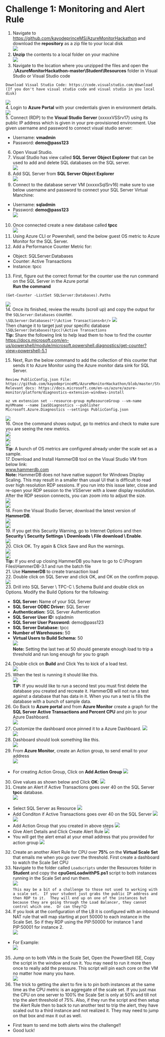 # Challenge 1: Monitoring and Alert Rule

1. Navigate to https://github.com/kayodeprinceMS/AzureMonitorHackathon and download the **repository** as a zip file to your local disk<br/>
   <img src="images/downlaods.jpg"/><br/>
2. **Unzip** the contents to a local folder on your machine<br/>
   <img src="images/downlaods1.jpg"/><br/>
3. Navigate to the location where you unzipped the files and open the **.\AzureMonitorHackathon-master\Student\Resources** folder in Visual Studio or Visual Studio code<br/>
```
Download Visual Studio Code: https://code.visualstudio.com/download (If you don't have visual studio code and visual studio in you local disk)
```
   <img src="images/downlaods2.jpg"/><br/>
4. Login to **Azure Portal** with your credentials given in environment details.<br/>
   <img src="images/cred.jpg"/><br/>
5. Connect (RDP) to the **Visual Studio Server** (xxxxxVSSrv17) using its public IP address which is given in your pre-provisioned environment. Use given username and password to connect visual studio server:<br/>
 * Username: **vmadmin**
 * Password: **demo@pass123**
6. Open Visual Studio.<br/>
7. Visual Studio has view called **SQL Server Object Explorer** that can be used to add and delete SQL databases on the SQL server.<br/>
   <img src="images/sql.jpg"/><br/>
8. Add SQL Server from **SQL Server Object Explorer**<br/>
   <img src="images/sqlsrv1.jpg"/><br/>
9. Connect to the database server VM (xxxxxSqlSrv16) make sure to use below username and password to connect your SQL Server Virtual Manchine:<br/>
 * Username: **sqladmin**<br/>
 * Password: **demo@pass123**<br/>
   <img src="images/sqlconnect.jpg"/><br/>
10. Once connected create a new database called **tpcc**<br/>
   <img src="images/sqlsrv.jpg"/><br/>
11. Using Azure CLI or Powershell, send the below guest OS metric to Azure Monitor for the SQL Server.<br/>
12. Add a Performance Counter Metric for:<br/>
 * Object: SQLServer:Databases<br/>
 * Counter: Active Transactions<br/>
 * Instance: tpcc<br/>
13. First, figure out the correct format for the counter use the run command on the SQL Server in the Azure portal<br/>
**Run the command**<br/>
```
(Get-Counter -ListSet SQLServer:Databases).Paths
```
   <img src="images/sqlvm.jpg"/><br/>
14. Once its finished, review the results (scroll up) and copy the output for the `SQLServer:Databases` counter.<br/>
`\SQLServer:Databases(*)\Active Transactions<br/>`
   <img src="images/output.jpg"/><br/>
Then change it to target just your specific database<br/>
`\SQLServer:Databases(tpcc)\Active Transactions`<br/>
**Tip:** Share the following link to help lead them to how to find the counter<br/>
https://docs.microsoft.com/en-us/powershell/module/microsoft.powershell.diagnostics/get-counter?view=powershell-5.1

15. Next, Run the below command to add the collection of this counter that sends it to Azure Monitor using the Azure monitor data sink for SQL Server.<br/>
```
Review PublicConfig.json File: https://github.com/kayodeprinceMS/AzureMonitorHackathon/blob/master/Student/Resources/PublicConfig.json
Relevant docs: https://docs.microsoft.com/en-us/azure/azure-monitor/platform/diagnostics-extension-windows-install
```
```
az vm extension set --resource-group myResourceGroup --vm-name myVMname --name IaaSDiagnostics --publisher Microsoft.Azure.Diagnostics --settings PublicConfig.json
```
   <img src="images/monitor.jpg"/><br/>
16. Once the command shows output, go to metrics and check to make sure you are seeing the new metrics.<br/>
   <img src="images/monitor1.jpg"/><br/>
   <img src="images/monitor2.jpg"/><br/>
   <img src="images/monitor3.jpg"/><br/>
**Tip**: A bunch of OS metrics are configured already under the scale set as a sample.<br/>
17. Download and Install HammerDB tool on the Visual Studio VM from below link:<br/>
www.hammerdb.com<br/>
**Note:** HammerDB does not have native support for Windows Display Scaling. This may result in a smaller than usual UI that is difficult to read over high resolution RDP sessions. If you run into this issue later, close and re-open your RDP session to the VSServer with a lower display resolution. After the RDP session connects, you can zoom into to adjust the size.<br/>
   <img src="images/rdp.jpg"/><br/>
   <img src="images/zoom.jpg"/><br/>
18. From the Visual Studio Server, download the latest version of **HammerDB**.<br/>
   <img src="images/hammer.jpg"/><br/>
   <img src="images/hammer1.jpg"/><br/>
19. If you get this Security Warning, go to Internet Options and then **Security \ Security Settings \ Downloads \ File download \ Enable**.<br/>
   <img src="images/enable.jpg"/><br/>
20. Click OK. Try again & Click Save and Run the warnings.<br/>
   <img src="images/run.jpg"/><br/>
   <img src="images/run1.jpg"/><br/>
**Tip:** If you end up closing HammerDB you have to go to C:\Program Files\HammerDB-3.1 and run the batch file<br/>
21. Use **HammerDB** to create transaction load<br/>
22. Double click on SQL Server and click OK, and OK on the confirm popup.
   <img src="images/db1.jpg"/><br/>
23. Drill into SQL Server \ TPC-C \ Schema Build and double click on Options. Modify the Build Options for the following:<br/>
* **SQL Server:** Name of your SQL Server<br/>
* **SQL Server ODBC Driver:** SQL Server<br/>
* **Authentication:** SQL Server Authentication<br/>
* **SQL Server User ID:** sqladmin<br/>
* **SQL Server User Password:** demo@pass123<br/>
* **SQL Server Database:** tpcc<br/>
* **Number of Warehouses:** 50<br/>
* **Virtual Users to Build Schema:** 50<br/>
   <img src="images/db2.jpg"/><br/>
**Note:** Setting the last two at 50 should generate enough load to trip a threshold and run long enough for you to graph<br/>
24. Double click on **Build** and Click Yes to kick of a load test.<br/>
   <img src="images/db3.jpg"/><br/>
25. When the test is running it should like this.<br/>
   <img src="images/db4.jpg"/><br/>
**TIP:** If you would like to run a second test you must first delete the database you created and recreate it. HammerDB will not run a test against a database that has data in it.  When you run a test is fills the database with a bunch of sample data.<br/>
26. Go Back to **Azure portal** and from **Azure Monitor** create a graph for the **SQL Server Active Transactions and Percent CPU** and pin to your Azure Dashboard.<br/>
   <img src="images/matrix.jpg"/><br/>
27. Customize the dashboard once pinned it to a Azure Dashboard.
   <img src="images/matrix1.jpg"/><br/>
   <img src="images/matric2.jpg"/><br/>
28. Dashboard should look something like this.<br/>
   <img src="images/matrix2.jpg"/><br/>
29. From **Azure Monitor**, create an Action group, to send email to your address<br/>
   <img src="images/ag.jpg"/><br/>
  * For creating Action Group, Click on **Add Action Group**
   <img src="images/ag1.jpg"/><br/>
30. Give values as shown below and Click **OK**:
   <img src="images/ag3.jpg"/><br/>
31. Create an Alert if Active Transactions goes over 40 on the SQL Server **tpcc** database.<br/>
   <img src="images/alert.jpg"/><br/>
  * Select SQL Server as Resource
   <img src="images/alert1.jpg"/><br/>
  * Add Conditon if Active Transactions goes over 40 on the SQL Server
   <img src="images/alert2.jpg"/><br/>
   <img src="images/alert3.jpg"/><br/>
  * Add Action Group that you created in above steps
   <img src="images/alert4.jpg"/><br/>
  * Give Alert Details and Click Create Alert Rule
   <img src="images/alert6.jpg"/><br/>
  * You will get the alert email at your email address that you provided for action group
   <img src="images/alert7.jpg"/><br/>
32. Create an another Alert Rule for CPU over **75%** on the **Virtual Scale Set** that emails me when you go over the threshold. First create a dashboard to watch the Scale Set CPU<br/>
33. Navigate to the folder called `Loadscripts` under the Resources folder in **Student** and copy the **cpuGenLoadwithPS.ps1** script to both instances running in the Scale Set and run them.<br/>
   <img src="images/cpu.jpg"/><br/>
``
This may be a bit of a challenge to those not used to working with a scale set.  If your student just grabs the public IP address and then RDP to it.  They will end up on one of the instances but because they are going through the Load Balancer, they cannot control which one.  Or can they?😊
``<br/>
34. If you look at the configuration of the LB it is configured with an inbound NAT rule that will map starting at port 50000 to each instance in the Scale Set.  So if they RDP using the PIP:50000 for instance 1 and PIP:50001 for instance 2.<br/>
   <img src="images/temp0.jpg"/><br/>
* For Example:<br/>
   <img src="images/vm.jpg"/><br/>
35. Jump on to both VMs in the Scale Set, Open the PowerShell ISE, Copy the script in the window and run it. You may need to run it more then once to really add the pressure. This script will pin each core on the VM no matter how many you have.<br/>
   <img src="images/vm1.jpg"/><br/>
36. The trick to getting the alert to fire is to pin both instances at the same time as the CPU metric is an aggregate of the scale set. If you just max the CPU on one server to 100% the Scale Set is only at 50% and till not trip the alert threshold of 75%. Also, if they run the script and then setup the Alert Rule then to back to run another test to trip the alert, they have scaled out to a third instance and not realized it. They may need to jump on that box and max it out as well.<br/>
* First team to send me both alerts wins the challenge!!<br/>
* Good luck!
